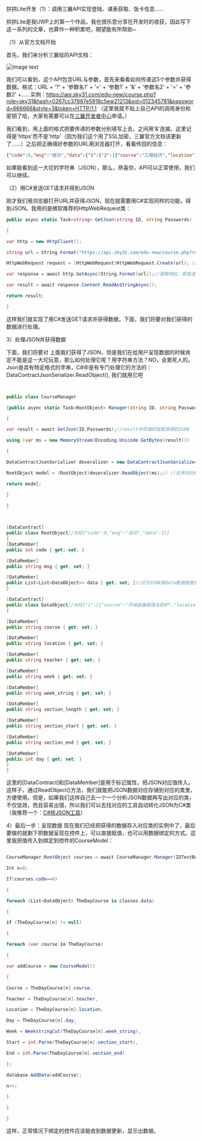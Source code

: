 ﻿﻿﻿﻿﻿﻿﻿拱拱Lite开发（1）：调用三翼API实现登陆、课表获取、饭卡信息……

拱拱Lite是我UWP上的第一个作品，我也很乐意分享在开发时的收获，因此写下这一系列的文章，也算作一种积累吧，期望能有所帮助~

（1）从官方文档开始

首先，我们来分析三翼给的API文档：

![Image text](https://raw.githubusercontent.com/hongmaju/light7Local/master/img/productShow/20170518152848.png)

我们可以看到，这个API包含URL与参数，首先来看看如何传递这5个参数并获得数据。格式：URL + '?' + '参数名1' + '=' + '参数1' + '&' + '参数名2' + '=' + '参数2' +……实例：https://api.sky31.com/edu-new/course.php?role=sky31&hash=0267cc37887e5918c5ew21213&sid=012345781&password=666666&style=3&token=HTTP/1.1
（这里我就不贴上自己API的调用身份和密钥了哈，大家有需要可以在[三翼开发者中心](https://sky31.com)申请。）

我们看到，用上面的格式把要传递的参数分别填写上去，之间用'&'连接。这里记得是'https'而不是'http'（因为我们这个用了SSL加密，三翼官方文档该更新了……）之后把正确填好参数的URL用浏览器打开，看看传回的信息：

```JSON
{"code":0,"msg":"成功","data":{"1":{"2":[{"course":"工程经济","location":"兴教楼C401","teacher":"刘兴旺副教授","week":"9,10,11,12,13,14,15,16","week_string":"9-16(周)","section_length":"2","section_start":"3","section_end":"4"}],"3":[{"course":"化工原理Ⅲ","location":"逸夫楼-409","teacher":"李勇飞讲师（高校）","week":"1,2,3,4,5,6,7,8,9,10,11","week_string":"1-11(周)","section_length":"2","section_start":"5","section_end":"6"}],"4":[{"course":"环境工程学3","location":"逸夫楼-402","teacher":"陈跃辉讲师（高校）","week":"1,2,3,4,5,6,7,8,9,10,11,12","week_string":"1-12(周)","section_length":"2","section_start":"7","section_end":"8"}]},"2":{"1":[{"course":"概率论Ⅲ","location":"计算中心B202","teacher":"刘金龙","week":"1,2,3,4,5,6,7,8","week_string":"1-8(周)","section_length":"2","section_start":"1","section_end":"2"}],"2":[{"course":"环境监测Ⅱ","location":"一教楼-319","teacher":"汪形艳副教授","week":"1,2,3,4,5,6,7,8","week_string":"1-8(周)","section_length":"2","section_start":"3","section_end":"4"}]},"3":{"1":[{"course":"化工原理Ⅲ","location":"逸夫楼-409","teacher":"李勇飞讲师（高校）","week":"1,2,3,4,5,6,7,8,9,10,11","week_string":"1-11(周)","section_length":"2","section_start":"1","section_end":"2"}],"3":[{"course":"大学体育4","location":"体育馆","teacher":"谭新莉教授","week":"1,2,3,4,5,6,7,8,9,10,11,12,13,14,15,16","week_string":"1-16(周)","section_length":"2","section_start":"5","section_end":"6"}]},"4":{"1":[{"course":"环保装备腐蚀与防护","location":"一教楼-403","teacher":"陈洪波讲师（高校）","week":"9,10,11,12,13,14,15","week_string":"9-15(周)","section_length":"2","section_start":"1","section_end":"2"},{"course":"环保设备CAD技术","location":"计算中心B402","teacher":"陈洪波讲师（高校）","week":"1,2,3,4,5,6,7,8","week_string":"1-8(周)","section_length":"2","section_start":"1","section_end":"2"}],"3":[{"course":"环境监测Ⅱ","location":"一教楼-319","teacher":"汪形艳副教授","week":"1,2,3,4,5,6,7,8","week_string":"1-8(周)","section_length":"2","section_start":"5","section_end":"6"}],"4":[{"course":"概率论Ⅲ","location":"逸夫楼-110","teacher":"刘金龙","week":"1,2,3,4,5,6,7,8","week_string":"1-8(周)","section_length":"2","section_start":"7","section_end":"8"}],"5":[{"course":"化工原理Ⅲ","location":"逸夫楼-409","teacher":"李勇飞讲师（高校）","week":"1,2,3,4,5,6,7,8,9,10","week_string":"1-10(周)","section_length":"2","section_start":"9","section_end":"10"}]},"5":{"1":[{"course":"环保设备CAD技术","location":"计算中心B402","teacher":"陈洪波讲师（高校）","week":"1,2,3,4,5,6,7,8","week_string":"1-8(周)","section_length":"2","section_start":"1","section_end":"2"}],"2":[{"course":"环境工程学3","location":"逸夫楼-402","teacher":"陈跃辉讲师（高校）","week":"1,2,3,4,5,6,7,8,9,10,11,12","week_string":"1-12(周)","section_length":"2","section_start":"3","section_end":"4"}],"3":[{"course":"环保装备腐蚀与防护","location":"一教楼-403","teacher":"陈洪波讲师（高校）","week":"9,10,11,12,13,14,15","week_string":"9-15(周)","section_length":"2","section_start":"5","section_end":"6"}]}}}
```
如果能看到这一大坨的字符串（JSON），那么，恭喜你，API可以正常使用，我们可以继续。

（2）用C#发送GET请求并得到JSON

刚才我们用浏览器打开URL并获得JSON，现在就需要用C#实现同样的功能，得到JSON。我用的是微软推荐的HttpWebRequest类：

```C#
public async static Task<string> GetJson(string ID, string Passwords)

{

var http = new HttpClient();

string url = String.Format("https://api.sky31.com/edu-new/course.php?role=201213121&hash=0267cc37887e59dqwe2312ddfwe1&sid={0}&password={1}&style=3&token=HTTP/1.1", ID, Passwords);

HttpWebRequest request = (HttpWebRequest)HttpWebRequest.Create(url); //创建一个请求示例

var response = await http.GetAsync(String.Format(url));//获取响应，即发送请求

var result = await response.Content.ReadAsStringAsync();

return result;

}
```
这样我们就实现了用C#发送GET请求并获得数据，下面，我们将要对我们获得的数据进行处理。

3）处理JSON并获得数据

下面，我们将要对 上面我们获得了JSON，但是我们在给用户呈现数据的时候肯定不能是这一大坨玩意，那么如何处理它呢？用字符串方法？NO，会累死人的。Json是具有特定格式的字串，C#中是有专门处理它的方法的：DataContractJsonSerializer.ReadObject(), 我们就用它吧

```C#


public class CourseManager

{public async static Task<RootObject> Manager(string ID, string Passwords)

{

var result = await GetJson(ID,Passwords);//result中存储的就是获得的JSON

using (var ms = new MemoryStream(Encoding.Unicode.GetBytes(result)))

{

DataContractJsonSerializer deseralizer = new DataContractJsonSerializer(typeof(RootObject));

RootObject model = (RootObject)deseralizer.ReadObject(ms);// //反序列化ReadObject

return model;

} 

}

 

[DataContract]
public class RootObject//对应{"code":0,"msg":"成功","data":{}}
{
[DataMember]
public int code { get; set; }

[DataMember]
public string msg { get; set; }

[DataMember]
public List<List<DataObject>> data { get; set; }//应为JSON里data数据是嵌套了两层，所以这里我们嵌套List
}

[DataContract]
public class DataObject//对应{"1":[{"course":"环保装备腐蚀与防护","location":"一教楼-403","teacher":"陈洪波讲师（高校）",……
{

[DataMember]
public string course { get; set; }

[DataMember]
public string location { get; set; }

[DataMember]
public string teacher { get; set; }

[DataMember]
public string week { get; set; }

[DataMember]
public string week_string { get; set; }

[DataMember]
public string section_length { get; set; }

[DataMember]
public string section_start { get; set; }

[DataMember]
public string section_end { get; set; }

[DataMember]
public int day { get; set; }
}
}
```

这里的[DataContract]和[DataMember]是用于标记属性，把JSON对应值传入。这样子，通过ReadObject()方法，我们就能把JSON数据对应存储到对应的类里，方便使用。但是，如果我们这样自己去一个一个分析JSON数据再写出对应的类，不仅低效，而且容易出错，所以我们可以去找对应的工具自动转化JSON为C#类（我推荐一个：[C#转JSON工具](http://www.bejson.com/convert/json2csharp/)）

4）最后一步：呈现数据
现在我们已经把获得的数据存入对应类的实例中了，最后要做的就剩下把数据呈现在控件上，可以直接赋值，也可以用数据绑定的方式。这里我把值传入到绑定到控件的CourseModel：

```C#

CourseManager.RootObject courses = await CourseManager.Manager(IDTextBox.Text, IDPasswordBox.Password);

Int n=0;

If(courses.code==0)

{

foreach (List<DataObject> TheDayCourse in classes.data)

{

if (TheDayCourse[n] != null)

{

foreach (var course in TheDayCourse)

{

var addCourse = new CourseModel()

{

Course = TheDayCourse[n].course,

Teacher = TheDayCourse[n].teacher,

Location = TheDayCourse[n].location,

Day = TheDayCourse[n].day,

Week = WeekstringCut(TheDayCourse[n].week_string),

Start = int.Parse(TheDayCourse[n].section_start),

End = int.Parse(TheDayCourse[n].section_end)

};

database.AddData(addCourse);

n++;

}

}

}
```

这样，正常情况下绑定的控件应该能收到数据更新，显示出数据。
